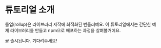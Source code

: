 # 튜토리얼 소개

롤업(rollup)은 라이브러리 제작에 최적화된 번들러예요.
이 튜토리얼에서는 간단한 예제 라이브러리를 만들고 npm으로 배포하는 과정을 살펴볼거예요.

곧 출시됩니다. 기다려주세요!
